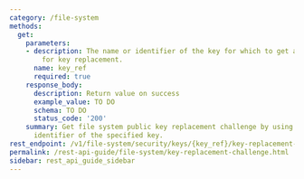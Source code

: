 ```yaml
---
category: /file-system
methods:
  get:
    parameters:
    - description: The name or identifier of the key for which to get a security challenge
        for key replacement.
      name: key_ref
      required: true
    response_body:
      description: Return value on success
      example_value: TO DO
      schema: TO DO
      status_code: '200'
    summary: Get file system public key replacement challenge by using the name or
      identifier of the specified key.
rest_endpoint: /v1/file-system/security/keys/{key_ref}/key-replacement-challenge
permalink: /rest-api-guide/file-system/key-replacement-challenge.html
sidebar: rest_api_guide_sidebar
---
```

